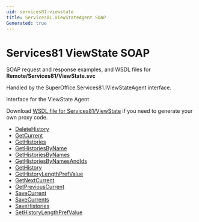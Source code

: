 ```yaml
---
uid: services81-viewstate
title: Services81.ViewStateAgent SOAP
Generated: true
---
```


# Services81 ViewState SOAP

SOAP request and response examples, and WSDL files for **Remote/Services81/ViewState.svc**

Handled by the <see cref="T:SuperOffice.Services81.IViewStateAgent">SuperOffice.Services81.IViewStateAgent</see> interface.

Interface for the ViewState Agent

Download [WSDL file for Services81/ViewState](../Services81-ViewState.md) if you need to generate your own proxy code.

* [DeleteHistory](DeleteHistory.md)
* [GetCurrent](GetCurrent.md)
* [GetHistories](GetHistories.md)
* [GetHistoriesByName](GetHistoriesByName.md)
* [GetHistoriesByNames](GetHistoriesByNames.md)
* [GetHistoriesByNamesAndIds](GetHistoriesByNamesAndIds.md)
* [GetHistory](GetHistory.md)
* [GetHistoryLengthPrefValue](GetHistoryLengthPrefValue.md)
* [GetNextCurrent](GetNextCurrent.md)
* [GetPreviousCurrent](GetPreviousCurrent.md)
* [SaveCurrent](SaveCurrent.md)
* [SaveCurrents](SaveCurrents.md)
* [SaveHistories](SaveHistories.md)
* [SetHistoryLengthPrefValue](SetHistoryLengthPrefValue.md)
